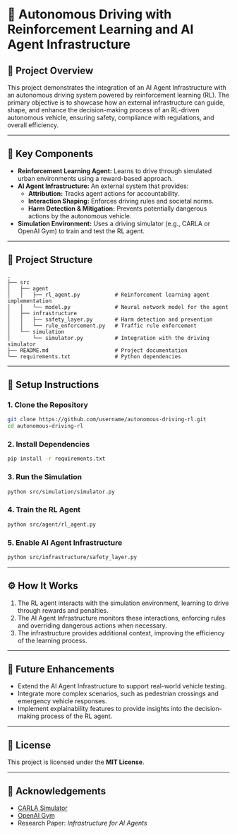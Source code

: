 # 🚗 Autonomous Driving with Reinforcement Learning and AI Agent Infrastructure

## 📖 Project Overview
This project demonstrates the integration of an AI Agent Infrastructure with an autonomous driving system powered by reinforcement learning (RL). The primary objective is to showcase how an external infrastructure can guide, shape, and enhance the decision-making process of an RL-driven autonomous vehicle, ensuring safety, compliance with regulations, and overall efficiency.

---

## 🧠 Key Components
- **Reinforcement Learning Agent:** Learns to drive through simulated urban environments using a reward-based approach.
- **AI Agent Infrastructure:** An external system that provides:
  - **Attribution:** Tracks agent actions for accountability.
  - **Interaction Shaping:** Enforces driving rules and societal norms.
  - **Harm Detection & Mitigation:** Prevents potentially dangerous actions by the autonomous vehicle.
- **Simulation Environment:** Uses a driving simulator (e.g., CARLA or OpenAI Gym) to train and test the RL agent.

---

## 📂 Project Structure
```
.
├── src
│   ├── agent
│   │   ├── rl_agent.py           # Reinforcement learning agent implementation
│   │   └── model.py              # Neural network model for the agent
│   ├── infrastructure
│   │   ├── safety_layer.py       # Harm detection and prevention
│   │   └── rule_enforcement.py   # Traffic rule enforcement
│   └── simulation
│       └── simulator.py          # Integration with the driving simulator
├── README.md                     # Project documentation
└── requirements.txt              # Python dependencies
```

---

## 🚀 Setup Instructions

### 1. Clone the Repository
```bash
git clone https://github.com/username/autonomous-driving-rl.git
cd autonomous-driving-rl
```

### 2. Install Dependencies
```bash
pip install -r requirements.txt
```

### 3. Run the Simulation
```bash
python src/simulation/simulator.py
```

### 4. Train the RL Agent
```bash
python src/agent/rl_agent.py
```

### 5. Enable AI Agent Infrastructure
```bash
python src/infrastructure/safety_layer.py
```

---

## ⚙️ How It Works
1. The RL agent interacts with the simulation environment, learning to drive through rewards and penalties.
2. The AI Agent Infrastructure monitors these interactions, enforcing rules and overriding dangerous actions when necessary.
3. The infrastructure provides additional context, improving the efficiency of the learning process.

---

## 🌱 Future Enhancements
- Extend the AI Agent Infrastructure to support real-world vehicle testing.
- Integrate more complex scenarios, such as pedestrian crossings and emergency vehicle responses.
- Implement explainability features to provide insights into the decision-making process of the RL agent.

---

## 📜 License
This project is licensed under the **MIT License**.

---

## 🙏 Acknowledgements
- [CARLA Simulator](https://carla.org)
- [OpenAI Gym](https://gym.openai.com)
- Research Paper: *Infrastructure for AI Agents*

